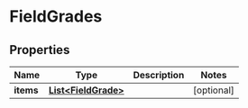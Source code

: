 
# FieldGrades

## Properties
Name | Type | Description | Notes
------------ | ------------- | ------------- | -------------
**items** | [**List&lt;FieldGrade&gt;**](FieldGrade.md) |  |  [optional]



